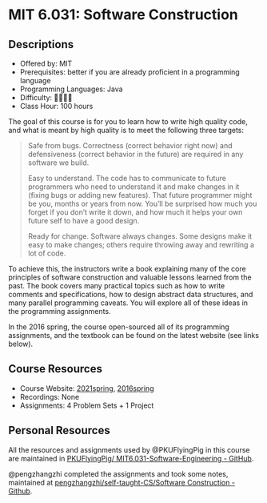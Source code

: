 # MIT 6.031: Software Construction

## Descriptions

- Offered by: MIT
- Prerequisites: better if you are already proficient in a programming language
- Programming Languages: Java
- Difficulty: 🌟🌟🌟🌟
- Class Hour: 100 hours

The goal of this course is for you to learn how to write high quality code, and what is meant by high quality is to meet the following three targets:

> Safe from bugs. Correctness (correct behavior right now) and defensiveness (correct behavior in the future) are required in any software we build.
>
> Easy to understand. The code has to communicate to future programmers who need to understand it and make changes in it (fixing bugs or adding new features). That future programmer might be you, months or years from now. You’ll be surprised how much you forget if you don’t write it down, and how much it helps your own future self to have a good design.
>
> Ready for change. Software always changes. Some designs make it easy to make changes; others require throwing away and rewriting a lot of code.

To achieve this, the instructors write a book explaining many of the core principles of software construction and valuable lessons learned from the past. The book covers many practical topics such as how to write comments and specifications, how to design abstract data structures, and many parallel programming caveats. You will explore all of these ideas in the programming assignments.

In the 2016 spring, the course open-sourced all of its programming assignments, and the textbook can be found on the latest website (see links below).

## Course Resources

- Course Website: [2021spring](http://web.mit.edu/6.031/www/sp21/), [2016spring](https://ocw.mit.edu/courses/electrical-engineering-and-computer-science/6-005-software-construction-spring-2016/)
- Recordings: None
- Assignments: 4 Problem Sets + 1 Project

## Personal Resources

All the resources and assignments used by @PKUFlyingPig in this course are maintained in [PKUFlyingPig/ MIT6.031-Software-Engineering - GitHub](https://github.com/PKUFlyingPig/MIT6.031-software-construction).

@pengzhangzhi completed the assignments and took some notes, maintained at [pengzhangzhi/self-taught-CS/Software Construction - Github](https://github.com/pengzhangzhi/self-taught-CS/tree/main/Software%20Construction).
